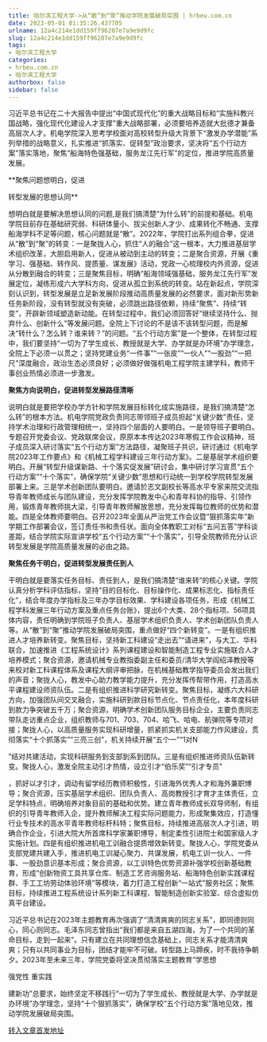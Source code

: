 ```yaml
---
title: 哈尔滨工程大学->从“散”到“聚”推动学院发展破局突围 | hrbeu.com.cn
date: 2023-05-01 01:35:26.437705
urlname: 12a4c214e1dd159ff96207e7a9e9d9fc
slug: 12a4c214e1dd159ff96207e7a9e9d9fc
tags: 
- 哈尔滨工程大学
categories:
- hrbeu.com.cn
- 哈尔滨工程大学
authorbox: false
sidebar: false
---
```

习近平总书记在二十大报告中提出“中国式现代化”的重大战略目标和“实施科教兴国战略，强化现代化建设人才支撑”重大战略部署，必须要培养造就大批德才兼备高层次人才。机电学院深入思考学校面对高校转型升级大背景下“激发办学潜能”系列举措的战略意义，扎实推进“抓落实、促转型”政治要求，坚决将“五个行动方案”落实落地，聚焦“船海特色强基础，服务龙江先行军”的定位，推进学院高质量发展。

**聚焦问题想明白，促进
<!--more-->
转型发展的思想认同**

想明白就是要解决思想认同的问题,是我们搞清楚“为什么转”的前提和基础。机电学院目前存在基础研究弱、科研体量小、拔尖创新人才少、成果转化不畅通、支撑船海学科不足等问题，核心问题就是“散”。2022年，学院打出系列组合拳，促进从“散”到“聚”的转变：一是聚拢人心，抓住“人的融合”这一根本，大力推进基层学术组织改革，大胆启用新人，促进从被动到主动的转变；二是聚合资源，开展《重学习、强基础、转作风、提质量、谋发展》活动，党政一心梳理校内外资源，促进从分散到融合的转变；三是聚焦目标，明确“船海领域强基础，服务龙江先行军”发展定位，凝练形成六大学科方向，促进从孤立到系统的转变。站在新起点，学院深刻认识到，转型发展是立足新发展阶段推动高质量发展的必然要求，面对新形势新任务新阶段，没有转型就没有突破，必须跳出路径依赖，持续“聚焦”、持续“转变”，开辟新领域塑造新动能。在转型过程中，我们必须回答好“继续坚持什么、抛弃什么、创新什么”等发展问题。全院上下讨论的不是该不该转型问题，而是解决“转什么？怎么转？谁来转？”的问题。“五个行动方案”是一个整体，在转型过程中，我们要坚持“一切为了学生成长、教授就是大学、办学就是办环境”办学理念，全院上下必须一以贯之；坚持党建业务“一件事”“一张皮”“一伙人”“一股劲”“一把尺”深度融合，政治生态必须良好；必须做好做强机电工程学院主建学科，教师干事创业热情必须进一步激发。

**聚焦方向说明白，促进转型发展路径清晰**

说明白就是要把学校办学方针和学院发展目标转化成实施路径，是我们搞清楚“怎么转”的根本方法。机电学院党政负责同志带领班子成员担起“关键少数”责任，坚持学术治理和行政管理相统一，坚持四个层面的人要明白。一是领导班子要明白。专题召开党委会议、党政联席会议，原原本本传达2023年寒假工作会议精神，班子成员深入研讨落实“五个行动方案”方法路径，凝聚班子共识，研讨通过《机电学院2023年工作要点》和《机械工程学科建设三年行动方案》。二是基层学术组织要明白。开展“转型升级谋新路、十个落实促发展”研讨会，集中研讨学习宣贯“五个行动方案”“十个落实”，确保学院“关键少数”思想和行动统一到学校学院转型发展部署上来。三是学术创新团队要明白。邀请於志文副校长等高水平专家来院交流指导青年教师成长与团队建设，充分发挥学院教发中心和青年科协的指导、引领作用，锻炼青年教师挑大梁，引导青年教师解放思想，充分发挥每位教师的优势和潜能。四是全体教师要明白。召开2023年全面从严治党工作会议暨“狠抓落实年”新学期工作部署会议，签订责任书和责任状。面向全体教职工对标“五问五答”学科谈差距，结合学院实际宣讲学校“五个行动方案”“十个落实”，引导全院教师充分认识转型发展是学院高质量发展的必由之路。

**聚焦任务干明白，促进转型发展责任到人**

干明白就是要落实任务目标、责任到人，是我们搞清楚“谁来转”的核心关键。学院认真分析学科评估指标，坚持“目的目标化、目标操作化、成果标志化、指标责任化”，结合年度办学指标及三年办学目标效果、学科建设各项任务，形成《机械工程学科发展三年行动方案及重点任务台账》，提出6个大类、28个指标项、56项具体内容，责任明确到学院班子负责人、基层学术组织负责人、学术创新团队负责人等。从“散”到“聚”推动学院发展破局突围，重点做好“四个新转变”。一是有组织推进人才培养新转变。聚焦目标，坚持新工科建设“走出去”“请进来”，与大工、华科联合，加速推进《工程系统设计》系列课程建设和智能制造工程专业实施联合人才培养模式；聚合资源，邀请机械专业教指委副主任和委员/清华大学阎绍泽教授等来校对新工科课程体系及课程大纲评审把脉，在机械基础教学指导委员会发出我们的声音；聚拢人心，教发中心助力教学能力提升，充分发挥传帮带作用，打造高水平课程建设师资队伍。二是有组织推进科学研究新转变。聚焦目标，凝练六大科研方向，加强团队间交叉融合，实施科研到款目标节点化、节点责任化，本年度科研到款力争突破五千万；聚合资源，明确学术创新团队服务目标企业，主要负责同志带队走访重点企业，组织教师与701、703、704、哈飞、哈电、航弹院等专项对接；聚拢人心，以高质量服务实现科研增量，抓紧抓实机关支部能力作风建设，贯彻落实“十个抓落实”“三亮三创”，机关持续开展“五个一”“1对N

”结对共建活动，实现科研服务到支部到系到团队。三是有组织推进师资队伍新转变。聚拢人心，激发全院主动引才热情，设立引才“伯乐奖”“引才专员”

，抓好以才引才，调动有留学经历教师积极性，引进海外优秀人才和海外兼职博导；聚合资源，压实基层学术组织、团队负责人、高岗教授引才育才主体责任，立足学科特点，明确培养对象目前的基础和优势。建立青年教师成长双导师制，有组织的引导青年教师入企，提升教师解决工程实际问题能力，形成聚集效应，打造懂行业专技术的高水平青年教师标杆科特；聚焦目标，持续推进高层次人才引进，明确合作企业，引进大院大所首席科学家兼职博导，制定柔性引进院士和国家级人才实施计划。四是有组织推进机电工训融合提质增效新转变。聚拢人心，学院党委从支部党建共建入手，推进机电工训凝心聚力、共谋发展，机电工训一伙人、一件事、一股劲意识基本形成；聚合资源，以工训特色优势资源补强学校创新基础教育，形成“创新物资工具共享仓库、制造工艺咨询服务站、船海特色创新实践课程群、手工工坊劳动体验环境”等模块，着力打造工程创新“一站式”服务社区；聚焦目标，持续推进工程系统设计系列新工科课程、智能制造创新实验室、综合虚拟仿真平台建设。

习近平总书记在2023年主题教育再次强调了“清清爽爽的同志关系”，即同德则同心，同心则同志。毛泽东同志曾指出“我们都是来自五湖四海，为了一个共同的革命目标，走到一起来”。只有建立在共同理想信念基础上，同志关系才能清清爽爽；只有以共同事业为目标，团结才能牢不可破。转型路上马蹄疾，时不我待争朝夕。2023年至未来三年，学院党委将坚决贯彻落实主题教育“学思想

强党性 重实践

建新功”总要求，始终坚定不移践行“一切为了学生成长、教授就是大学、办学就是办环境”办学理念，坚持“十个狠抓落实”，确保学校“五个行动方案”落地见效，推动学院发展破局突围。



[转入文章首发地址](http://gongxue.cn/info/1141/75499.htm)